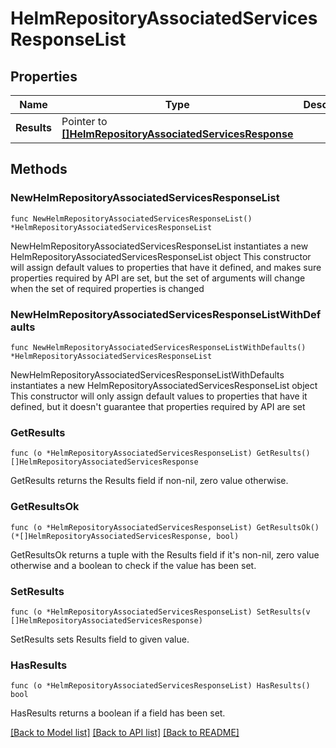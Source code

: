 # HelmRepositoryAssociatedServicesResponseList

## Properties

Name | Type | Description | Notes
------------ | ------------- | ------------- | -------------
**Results** | Pointer to [**[]HelmRepositoryAssociatedServicesResponse**](HelmRepositoryAssociatedServicesResponse.md) |  | [optional] 

## Methods

### NewHelmRepositoryAssociatedServicesResponseList

`func NewHelmRepositoryAssociatedServicesResponseList() *HelmRepositoryAssociatedServicesResponseList`

NewHelmRepositoryAssociatedServicesResponseList instantiates a new HelmRepositoryAssociatedServicesResponseList object
This constructor will assign default values to properties that have it defined,
and makes sure properties required by API are set, but the set of arguments
will change when the set of required properties is changed

### NewHelmRepositoryAssociatedServicesResponseListWithDefaults

`func NewHelmRepositoryAssociatedServicesResponseListWithDefaults() *HelmRepositoryAssociatedServicesResponseList`

NewHelmRepositoryAssociatedServicesResponseListWithDefaults instantiates a new HelmRepositoryAssociatedServicesResponseList object
This constructor will only assign default values to properties that have it defined,
but it doesn't guarantee that properties required by API are set

### GetResults

`func (o *HelmRepositoryAssociatedServicesResponseList) GetResults() []HelmRepositoryAssociatedServicesResponse`

GetResults returns the Results field if non-nil, zero value otherwise.

### GetResultsOk

`func (o *HelmRepositoryAssociatedServicesResponseList) GetResultsOk() (*[]HelmRepositoryAssociatedServicesResponse, bool)`

GetResultsOk returns a tuple with the Results field if it's non-nil, zero value otherwise
and a boolean to check if the value has been set.

### SetResults

`func (o *HelmRepositoryAssociatedServicesResponseList) SetResults(v []HelmRepositoryAssociatedServicesResponse)`

SetResults sets Results field to given value.

### HasResults

`func (o *HelmRepositoryAssociatedServicesResponseList) HasResults() bool`

HasResults returns a boolean if a field has been set.


[[Back to Model list]](../README.md#documentation-for-models) [[Back to API list]](../README.md#documentation-for-api-endpoints) [[Back to README]](../README.md)



